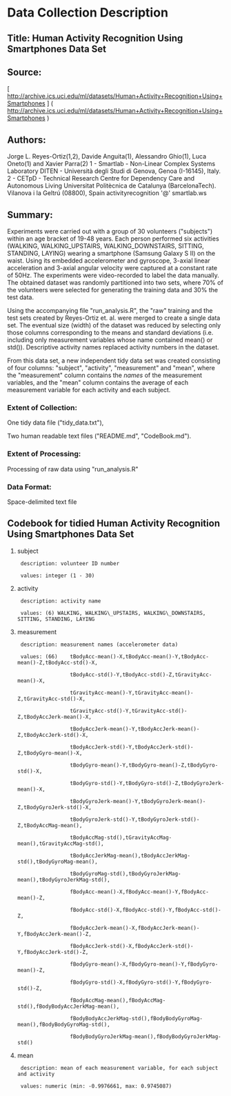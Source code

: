 
# Data Collection Description

## Title: Human Activity Recognition Using Smartphones Data Set 

## Source:

[ http://archive.ics.uci.edu/ml/datasets/Human+Activity+Recognition+Using+Smartphones ]
( http://archive.ics.uci.edu/ml/datasets/Human+Activity+Recognition+Using+Smartphones )

## Authors:

Jorge L. Reyes-Ortiz(1,2), Davide Anguita(1), Alessandro Ghio(1), Luca Oneto(1) and Xavier Parra(2)
1 - Smartlab - Non-Linear Complex Systems Laboratory
DITEN - Università degli Studi di Genova, Genoa (I-16145), Italy. 
2 - CETpD - Technical Research Centre for Dependency Care and Autonomous Living
Universitat Politècnica de Catalunya (BarcelonaTech). Vilanova i la Geltrú (08800), Spain
activityrecognition '@' smartlab.ws

## Summary: 

Experiments were carried out with a group of 30 volunteers ("subjects") within an age bracket of 19-48 years. Each person performed six activities (WALKING, WALKING\_UPSTAIRS, WALKING\_DOWNSTAIRS, SITTING, STANDING, LAYING) wearing a smartphone (Samsung Galaxy S II) on the waist. Using its embedded accelerometer and gyroscope, 3-axial linear acceleration and 3-axial angular velocity were captured at a constant rate of 50Hz. The experiments were video-recorded to label the data manually. The obtained dataset was randomly partitioned into two sets, where 70% of the volunteers were selected for generating the training data and 30% the test data. 

Using the accompanying file "run\_analysis.R", the "raw" training and the test sets created by Reyes-Ortiz et. al. were merged to create a single data set. The eventual size (width) of the dataset was reduced by selecting only those columns corresponding to the means and standard deviations (i.e. including only measurement variables whose name contained mean() or std()). Descriptive activity names replaced activity numbers in the dataset.

From this data set, a new independent tidy data set was created consisting of four columns: "subject", "activity", "measurement" and "mean", where the "measurement" column contains the *names* of the measurement variables, and the "mean" column contains the average of each measurement variable for each activity and each subject.

### Extent of Collection: 

One tidy data file ("tidy\_data.txt"), 

Two human readable text files ("README.md", "CodeBook.md").


### Extent of Processing: 

Processing of raw data using "run\_analysis.R"


### Data Format: 

Space-delimited text file


## Codebook for tidied Human Activity Recognition Using Smartphones Data Set 

1. subject

        description: volunteer ID number
        
        values: integer (1 - 30)  
        
        
2. activity

        description: activity name
        
        values: (6) WALKING, WALKING\_UPSTAIRS, WALKING\_DOWNSTAIRS, SITTING, STANDING, LAYING
        
        
3. measurement

        description: measurement names (accelerometer data)
        
        values: (66)    tBodyAcc-mean()-X,tBodyAcc-mean()-Y,tBodyAcc-mean()-Z,tBodyAcc-std()-X,
        
                        tBodyAcc-std()-Y,tBodyAcc-std()-Z,tGravityAcc-mean()-X,
                        
                        tGravityAcc-mean()-Y,tGravityAcc-mean()-Z,tGravityAcc-std()-X,
                        
                        tGravityAcc-std()-Y,tGravityAcc-std()-Z,tBodyAccJerk-mean()-X,
                        
                        tBodyAccJerk-mean()-Y,tBodyAccJerk-mean()-Z,tBodyAccJerk-std()-X,
                        
                        tBodyAccJerk-std()-Y,tBodyAccJerk-std()-Z,tBodyGyro-mean()-X,
                        
                        tBodyGyro-mean()-Y,tBodyGyro-mean()-Z,tBodyGyro-std()-X,
                        
                        tBodyGyro-std()-Y,tBodyGyro-std()-Z,tBodyGyroJerk-mean()-X,
                        
                        tBodyGyroJerk-mean()-Y,tBodyGyroJerk-mean()-Z,tBodyGyroJerk-std()-X,
                        
                        tBodyGyroJerk-std()-Y,tBodyGyroJerk-std()-Z,tBodyAccMag-mean(),
                        
                        tBodyAccMag-std(),tGravityAccMag-mean(),tGravityAccMag-std(),
                        
                        tBodyAccJerkMag-mean(),tBodyAccJerkMag-std(),tBodyGyroMag-mean(),
                        
                        tBodyGyroMag-std(),tBodyGyroJerkMag-mean(),tBodyGyroJerkMag-std(),
                        
                        fBodyAcc-mean()-X,fBodyAcc-mean()-Y,fBodyAcc-mean()-Z,
                        
                        fBodyAcc-std()-X,fBodyAcc-std()-Y,fBodyAcc-std()-Z,
                        
                        fBodyAccJerk-mean()-X,fBodyAccJerk-mean()-Y,fBodyAccJerk-mean()-Z,
                        
                        fBodyAccJerk-std()-X,fBodyAccJerk-std()-Y,fBodyAccJerk-std()-Z,
                        
                        fBodyGyro-mean()-X,fBodyGyro-mean()-Y,fBodyGyro-mean()-Z,
                        
                        fBodyGyro-std()-X,fBodyGyro-std()-Y,fBodyGyro-std()-Z,
                        
                        fBodyAccMag-mean(),fBodyAccMag-std(),fBodyBodyAccJerkMag-mean(),
                        
                        fBodyBodyAccJerkMag-std(),fBodyBodyGyroMag-mean(),fBodyBodyGyroMag-std(),
                        
                        fBodyBodyGyroJerkMag-mean(),fBodyBodyGyroJerkMag-std()
        
        
4. mean

        description: mean of each measurement variable, for each subject and activity
        
        values: numeric (min: -0.9976661, max: 0.9745087) 
        


